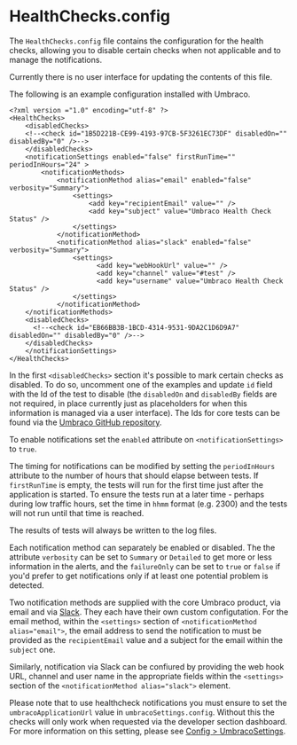 # HealthChecks.config

The `HealthChecks.config` file contains the configuration for the health checks, allowing you to disable certain checks when not applicable and to manage the notifications.

Currently there is no user interface for updating the contents of this file.

The following is an example configuration installed with Umbraco.

    <?xml version ="1.0" encoding="utf-8" ?>
    <HealthChecks>
        <disabledChecks>
        <!--<check id="1B5D221B-CE99-4193-97CB-5F3261EC73DF" disabledOn="" disabledBy="0" />-->
        </disabledChecks>
        <notificationSettings enabled="false" firstRunTime="" periodInHours="24" >
            <notificationMethods>
                <notificationMethod alias="email" enabled="false" verbosity="Summary">
                    <settings>
                        <add key="recipientEmail" value="" />
                        <add key="subject" value="Umbraco Health Check Status" />
                    </settings>
                </notificationMethod>
                <notificationMethod alias="slack" enabled="false" verbosity="Summary">
                    <settings>
                          <add key="webHookUrl" value="" />
                          <add key="channel" value="#test" />
                          <add key="username" value="Umbraco Health Check Status" />
                    </settings>
                </notificationMethod>
        </notificationMethods>    
        <disabledChecks>
          <!--<check id="EB66BB3B-1BCD-4314-9531-9DA2C1D6D9A7" disabledOn="" disabledBy="0" />-->
        </disabledChecks>    
        </notificationSettings>
    </HealthChecks> 
    
In the first `<disabledChecks>` section it's possible to mark certain checks as disabled.  To do so, uncomment one of the examples and update `id` field with the Id of the test to disable (the `disabledOn` and `disabledBy` fields are not required, in place currently just as placeholders for when this information is managed via a user interface).  The Ids for core tests can be found via the [Umbraco GitHub repository](https://github.com/umbraco/Umbraco-CMS/tree/dev-v7/src/Umbraco.Web/HealthCheck/Checks).

To enable notifications set the `enabled` attribute on `<notificationSettings>` to `true`.

The timing for notifications can be modified by setting the `periodInHours` attribute to the number of hours that should elapse between tests.  If `firstRunTime` is empty, the tests will run for the first time just after the application is started.  To ensure the tests run at a later time - perhaps during low traffic hours, set the time in `hhmm` format (e.g. 2300) and the tests will not run until that time is reached.

The results of tests will always be written to the log files.

Each notification method can separately be enabled or disabled.  The the attribute `verbosity` can be set to `Summary` or `Detailed` to get more or less information in the alerts, and the `failureOnly` can be set to `true` or `false` if you'd prefer to get notifications only if at least one potential problem is detected.

Two notification methods are supplied with the core Umbraco product, via email and via [Slack](https://slack.com/).  They each have their own custom configutation.  For the email method, within the `<settings>` section of `<notificationMethod alias="email">`, the email address to send the notification to must be provided as the `recipientEmail` value and a subject for the email within the `subject` one.

Similarly, notification via Slack can be confiured by providing the web hook URL, channel and user name in the appropriate fields within the `<settings>` section of the `<notificationMethod alias="slack">` element.

Please note that to use healthcheck notifications you must ensure to set the `umbracoApplicationUrl` value in `umbracoSettings.config`.  Without this the checks will only work when requested via the developer section dashboard.  For more information on this setting, please see [Config > UmbracoSettings](../config/umbracosettings/index.md#web-routing).

